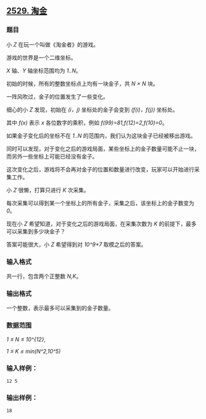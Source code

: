 ## [2529. 淘金](https://www.acwing.com/problem/content/2531/)

### 题目

小 *Z* 在玩一个叫做《淘金者》的游戏。

游戏的世界是一个二维坐标。

*X* 轴、*Y* 轴坐标范围均为 *1..N*。

初始的时候，所有的整数坐标点上均有一块金子，共 *N × N* 块。

一阵风吹过，金子的位置发生了一些变化。

细心的小 *Z* 发现，初始在 *(i，j)* 坐标处的金子会变到 *(f(i)，f(j))* 坐标处。

其中 *f(x)* 表示 *x* 各位数字的乘积，例如 *f(99)=81,f(12)=2,f(10)=0*。

如果金子变化后的坐标不在 *1..N* 的范围内，我们认为这块金子已经被移出游戏。

同时可以发现，对于变化之后的游戏局面，某些坐标上的金子数量可能不止一块，而另外一些坐标上可能已经没有金子。

这次变化之后，游戏将不会再对金子的位置和数量进行改变，玩家可以开始进行采集工作。

小 *Z* 很懒，打算只进行 *K* 次采集。

每次采集可以得到某一个坐标上的所有金子，采集之后，该坐标上的金子数变为 *0*。

现在小 *Z* 希望知道，对于变化之后的游戏局面，在采集次数为 *K* 的前提下，最多可以采集到多少块金子？

答案可能很大，小 *Z* 希望得到对 *10^9+7* 取模之后的答案。

### 输入格式

共一行，包含两个正整数 *N,K*。

### 输出格式

一个整数，表示最多可以采集到的金子数量。

### 数据范围

*1 ≤ N ≤ 10^{12}*,

*1 ≤ K ≤ min(N^2,10^5)*

### 输入样例：

```
12 5
```

### 输出样例：

```
18
```
